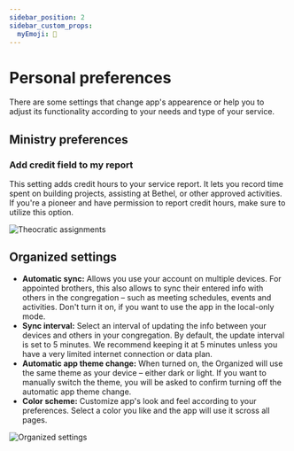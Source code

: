 ```yaml
---
sidebar_position: 2
sidebar_custom_props: 
  myEmoji: 🎨
---
```


# Personal preferences

There are some settings that change app's appearence or help you to adjust its functionality according to your needs and type of your service.


## Ministry preferences

### Add credit field to my report
This setting adds credit hours to your service report. It lets you record time spent on building projects, assisting at Bethel, or other approved activities. If you're a pioneer and have permission to report credit hours, make sure to utilize this option.

![Theocratic assignments](./img/theocratic-assignments.png)

## Organized settings

- **Automatic sync:** Allows you use your account on multiple devices. For appointed brothers, this also allows to sync their entered info with others in the congregation – such as meeting schedules, events and activities. Don't turn it on, if you want to use the app in the local-only mode.
- **Sync interval:** Select an interval of updating the info between your devices and others in your congregation. By default, the update interval is set to 5 minutes. We recommend keeping it at 5 minutes unless you have a very limited internet connection or data plan.
- **Automatic app theme change:** When turned on, the Organized will use the same theme as your device – either dark or light. If you want to manually switch the theme, you will be asked to confirm turning off the automatic app theme change.
- **Color scheme:** Customize app's look and feel according to your preferences. Select a color you like and the app will use it scross all pages.

![Organized settings](./img/organized-settings.png)
